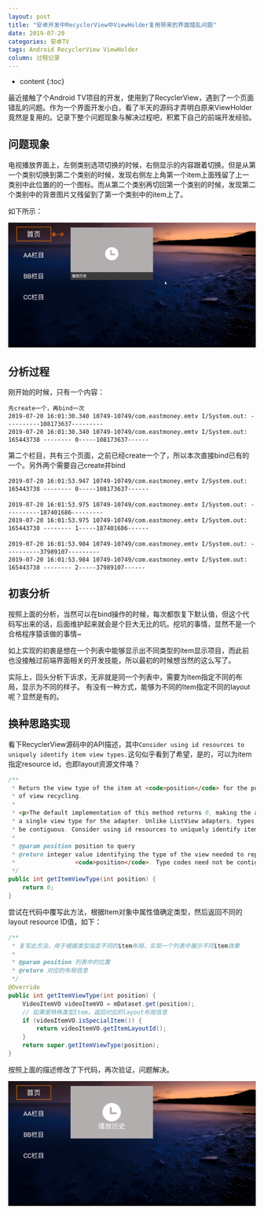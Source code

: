 ```yaml
---
layout: post
title: "安卓开发中RecyclerView中ViewHolder复用带来的界面错乱问题"
date: 2019-07-20
categories: 安卓TV
tags: Android RecyclerView ViewHolder
column: 过程记录
---
```


* content
{:toc}

最近接触了个Android TV项目的开发，使用到了RecyclerView，遇到了一个页面错乱的问题。作为一个界面开发小白，看了半天的源码才弄明白原来ViewHolder竟然是复用的。记录下整个问题现象与解决过程吧，积累下自己的前端开发经验。





## 问题现象

电视播放界面上，左侧类别选项切换的时候，右侧显示的内容跟着切换。但是从第一个类别切换到第二个类别的时候，发现右侧左上角第一个item上面残留了上一类别中此位置的的一个图标。而从第二个类别再切回第一个类别的时候，发现第二个类别中的背景图片又残留到了第一个类别中的item上了。

如下所示：

![](/assets/post_pics/2019-07-20-tv-develop-problems-collection.md/problem_pics.gif)


## 分析过程

刚开始的时候，只有一个内容：

```
先create一个，再bind一次
2019-07-20 16:01:30.340 10749-10749/com.eastmoney.emtv I/System.out: ----------108173637---------
2019-07-20 16:01:30.340 10749-10749/com.eastmoney.emtv I/System.out: 165443738 -------- 0-----108173637------
```

第二个栏目，共有三个页面，之前已经create一个了，所以本次直接bind已有的一个。另外两个需要自己create并bind

```
2019-07-20 16:01:53.947 10749-10749/com.eastmoney.emtv I/System.out: 165443738 -------- 0-----108173637------

2019-07-20 16:01:53.975 10749-10749/com.eastmoney.emtv I/System.out: ----------187401686---------
2019-07-20 16:01:53.975 10749-10749/com.eastmoney.emtv I/System.out: 165443738 -------- 1-----187401686------

2019-07-20 16:01:53.984 10749-10749/com.eastmoney.emtv I/System.out: ----------37989107---------
2019-07-20 16:01:53.984 10749-10749/com.eastmoney.emtv I/System.out: 165443738 -------- 2-----37989107------
```

## 初衷分析
按照上面的分析，当然可以在bind操作的时候，每次都恢复下默认值，但这个代码写出来的话，后面维护起来就会是个巨大无比的坑。挖坑的事情，显然不是一个合格程序猿该做的事情~

如上实现的初衷是想在一个列表中能够显示出不同类型的item显示项目，而此前也没接触过前端界面相关的开发技能，所以最初的时候想当然的这么写了。

实际上，回头分析下诉求，无非就是同一个列表中，需要为Item指定不同的布局，显示为不同的样子。
有没有一种方式，能够为不同的Item指定不同的layout呢？显然是有的。

## 换种思路实现

看下RecyclerView源码中的API描述，其中`Consider using id resources to uniquely identify item view types.`这句似乎看到了希望，是的，可以为item指定resource id，也即layout资源文件咯？

```java
/**
 * Return the view type of the item at <code>position</code> for the purposes
 * of view recycling.
 *
 * <p>The default implementation of this method returns 0, making the assumption of
 * a single view type for the adapter. Unlike ListView adapters, types need not
 * be contiguous. Consider using id resources to uniquely identify item view types.
 *
 * @param position position to query
 * @return integer value identifying the type of the view needed to represent the item at
 *                 <code>position</code>. Type codes need not be contiguous.
 */
public int getItemViewType(int position) {
    return 0;
}
```
尝试在代码中覆写此方法，根据Item对象中属性值确定类型，然后返回不同的layout resource ID值，如下：

```java
/**
 * 复写此方法，用于根据类型指定不同的item布局，实现一个列表中展示不同item效果
 *
 * @param position 列表中的位置
 * @return 对应的布局信息
 */
@Override
public int getItemViewType(int position) {
    VideoItemVO videoItemVO = mDataset.get(position);
    // 如果是特殊类型Item，返回对应的layout布局信息
    if (videoItemVO.isSpecialItem()) {
        return videoItemVO.getItemLayoutId();
    }
    return super.getItemViewType(position);
}
```

按照上面的描述修改了下代码，再次验证，问题解决。

![](/assets/post_pics/2019-07-20-tv-develop-problems-collection.md/problem_pics2.gif)




